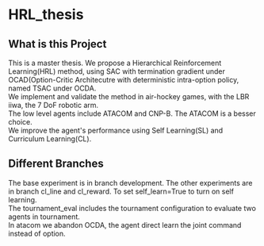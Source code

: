 # HRL_thesis



## What is this Project
This is a master thesis. We propose a Hierarchical Reinforcement Learning(HRL) method, using SAC with termination 
gradient under OCAD(Option-Critic Architecutre with deterministic intra-option policy, named TSAC under OCDA. \
We implement and validate the method in air-hockey games, with the LBR iiwa, the 7 DoF robotic arm.\
The low level agents include ATACOM and CNP-B. The ATACOM is a besser choice.\
We improve the agent's performance using Self Learning(SL) and Curriculum Learning(CL).

## Different Branches
The base experiment is in branch development. The other experiments are in branch cl_line and cl_reward. To set self_learn=True to 
turn on self learning.\
The tournament_eval includes the tournament configuration to evaluate two agents in tournament.\
In atacom we abandon OCDA, the agent direct learn the joint command instead of option.






